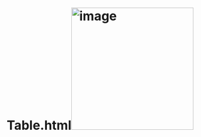 # Table.html<img width="274" alt="image" src="https://github.com/prashantinagdeve/Table.html/assets/143287039/9f46eaa4-51c9-4324-a8b6-2deec8c5a5cb">
